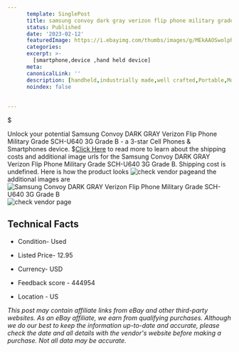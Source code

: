 ```yaml
---
      template: SinglePost
      title: samsung convoy dark gray verizon flip phone military grade sch u640 3g grade b
      status: Published
      date: '2023-02-12'
      featuredImage: https://i.ebayimg.com/thumbs/images/g/MEkAAOSwolphYKKC/s-l225.jpg
      categories: 
      excerpt: >-
        [smartphone,device ,hand held device]
      meta:
      canonicalLink: ''
      description: [handheld,industrially made,well crafted,Portable,Mobile,Compact,Convenient,Lightweight,Maneuverable,Man-portable,Miniature,Carriable,Hand-held,Light,Holdable,Transportable,Mobile device,Pocket-sized,On-the-go,Wireless,Cordless,Compact size,Convenient size, smartphone,device ,hand held device]
      noindex: false
      
        
---
```

$

Unlock your potential Samsung Convoy DARK GRAY Verizon Flip Phone Military Grade SCH-U640 3G Grade B - a 3-star Cell Phones & Smartphones device.
$[Click Here](https://www.ebay.com/itm/333885242397?hash=item4dbd1c7c1d%3Ag%3AMEkAAOSwolphYKKC&mkevt=1&mkcid=1&mkrid=711-53200-19255-0&campid=%253CePNCampaignId%253E&customid=%253CreferenceId%253E&toolid=10049) to read more to learn about the shipping costs and additional image urls for the Samsung Convoy DARK GRAY Verizon Flip Phone Military Grade SCH-U640 3G Grade B. Shipping cost is undefined. Here is how the product looks ![check vendor page](https://i.ebayimg.com/thumbs/images/g/MEkAAOSwolphYKKC/s-l225.jpg)and the additional images are![Samsung Convoy DARK GRAY Verizon Flip Phone Military Grade SCH-U640 3G Grade B](https://i.ebayimg.com/images/g/MEkAAOSwolphYKKC/s-l1600.jpg)![check vendor page](https://origin-galleryplus.ebayimg.com/ws/web/333885242397_2_0_1/225x225.jpg,https://origin-galleryplus.ebayimg.com/ws/web/333885242397_3_0_1/225x225.jpg,https://origin-galleryplus.ebayimg.com/ws/web/333885242397_4_0_1/225x225.jpg,https://origin-galleryplus.ebayimg.com/ws/web/333885242397_5_0_1/225x225.jpg,https://origin-galleryplus.ebayimg.com/ws/web/333885242397_6_0_1/225x225.jpg,https://origin-galleryplus.ebayimg.com/ws/web/333885242397_7_0_1/225x225.jpg,https://origin-galleryplus.ebayimg.com/ws/web/333885242397_8_0_1/225x225.jpg,https://origin-galleryplus.ebayimg.com/ws/web/333885242397_9_0_1/225x225.jpg)



 ## Technical Facts 



     
      

 - Condition- Used 


      

 - Listed Price- 12.95 


      

 - Currency- USD 


      

 - Feedback score - 444954 


      

 - Location - US 


      
      

 *_This post may contain affiliate links from eBay and other third-party websites. As an eBay affiliate, we earn from qualifying purchases. Although we do our best to keep the information up-to-date and accurate, please check the date and all details with the vendor's website before making a purchase. Not all data may be accurate._*






